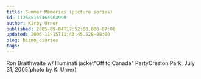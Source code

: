 ```yaml
---
title: Summer Memories (picture series)
id: 112588156465964990
author: Kirby Urner
published: 2005-09-04T17:52:00.000-07:00
updated: 2006-11-15T11:43:45.528-08:00
blog: bizmo_diaries
tags: 
---
```


[](http://photos1.blogger.com/img/254/1836/640/P7310076.jpg) Ron Braithwaite w/ Illuminati jacket"Off to Canada" PartyCreston Park, July 31, 2005(photo by K. Urner)